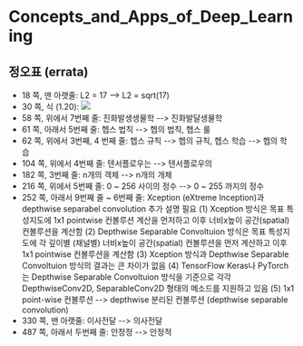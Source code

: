 # Concepts_and_Apps_of_Deep_Learning
## 정오표 (errata)
* 18 쪽, 맨 아랫줄: L2 = 17 --> L2 = sqrt(17) 
* 30 쪽, 식 (1.20): <img src="https://render.githubusercontent.com/render/math?math={\left ( y^{k}-w_{1}^{k}x_{1}^{k} %2B w_{2}^{k}x_{2}^{k} %2B ...w_{n}^{k}x_{n}^{k} \right )}^{2} \rightarrow {\left ( y^{k}- \left ( w_{1}^{k}x_{1}^{k} %2B w_{2}^{k}x_{2}^{k} %2B ...w_{n}^{k}x_{n}^{k} \right ) \right )}^{2}">
* 58 쪽, 위에서 7번째 줄: 진화발생생물학 --> 진화발달생물학
* 61 쪽, 아래서 5번째 줄: 헵스 법칙 --> 헵의 법칙, 헵스 룰
* 62 쪽, 위에서 3번째, 4 번째 줄: 헵스 규칙 --> 헵의 규칙, 헵스 학습 --> 헵의 학습
* 104 쪽, 위에서 4번째 줄: 텐서플로우는 --> 텐서플로우의
* 182 쪽, 3번째 줄: n개의 객체 --> n개의 개체
* 216 쪽, 위에서 5번째 줄: 0 ~ 256 사이의 정수 --> 0 ~ 255 까지의 정수
* 252 쪽, 아래서 9번째 줄 ~ 6번째 줄: Xception (eXtreme Inception)과 depthwise separabel convolution 추가 설명 필요
  (1) Xception 방식은 목표 특성지도에 1x1 pointwise 컨볼루션 계산을 먼저하고 이후 너비x높이 공간(spatial) 컨볼루션을 계산함 
  (2) Depthwise Separable Convoltuion 방식은 목표 특성지도에 각 깊이별 (채널별) 너비x높이 공간(spatial) 컨볼루션을 먼저 계산하고 이후 1x1 pointwise 컨볼루션을 계산함
  (3) Xception 방식과 Depthwise Separable Convoltuion 방식의 결과는 큰 차이가 없음
  (4) TensorFlow Keras나 PyTorch는 Depthwise Separable Convoltuion 방식을 기준으로 각각 DepthwiseConv2D, SeparableConv2D 형태의 메소드를 지원하고 있음
  (5) 1x1 point-wise 컨볼루션 --> depthwise 분리된 컨볼루션 (depthwise separable convolution) 
* 330 쪽, 맨 아랫줄: 이사전달 --> 의사전달
* 487 쪽, 아래서 두번째 줄: 안정정 --> 안정적
